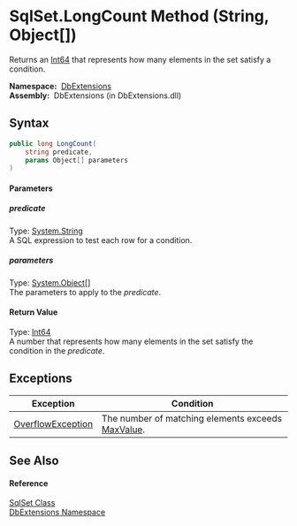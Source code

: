 SqlSet.LongCount Method (String, Object[])
==========================================
Returns an [Int64][1] that represents how many elements in the set satisfy a condition.

  **Namespace:**  [DbExtensions][2]  
  **Assembly:**  DbExtensions (in DbExtensions.dll)

Syntax
------

```csharp
public long LongCount(
	string predicate,
	params Object[] parameters
)
```

#### Parameters

##### *predicate*
Type: [System.String][3]  
A SQL expression to test each row for a condition.

##### *parameters*
Type: [System.Object][4][]  
The parameters to apply to the *predicate*.

#### Return Value
Type: [Int64][1]  
A number that represents how many elements in the set satisfy the condition in the *predicate*.

Exceptions
----------

Exception              | Condition                                              
---------------------- | ------------------------------------------------------ 
[OverflowException][5] | The number of matching elements exceeds [MaxValue][6]. 


See Also
--------

#### Reference
[SqlSet Class][7]  
[DbExtensions Namespace][2]  

[1]: http://msdn.microsoft.com/en-us/library/6yy583ek
[2]: ../README.md
[3]: http://msdn.microsoft.com/en-us/library/s1wwdcbf
[4]: http://msdn.microsoft.com/en-us/library/e5kfa45b
[5]: http://msdn.microsoft.com/en-us/library/41ktf3wy
[6]: http://msdn.microsoft.com/en-us/library/xkeewe20
[7]: README.md